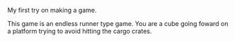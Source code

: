 My first try on making a game.

This game is an endless runner type game. You are a cube going foward on a platform trying to avoid hitting the cargo crates.
